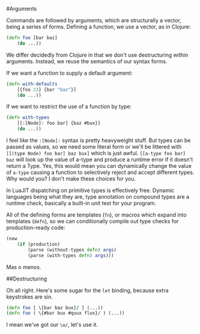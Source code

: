 #Arguments

Commands are followed by arguments, which are structurally a vector, being a series of forms. Defining a function, we use a vector, as in Clojure:

```clojure
(defn foo [bar baz] 
	(do ...))
```

We differ decidedly from Clojure in that we don't use destructuring within arguments. Instead, we reuse the semantics of our syntax forms. 

If we want a function to supply a default argument:

```clojure
(defn with-defaults 
	[{foo 23} {bar "baz"}]
	(do ...))
```

If we want to restrict the use of a function by type:

```clojure
(defn with-types
	[[:[Node]: foo bar] {baz #bux}]
	(do ...))
```

I feel like the `:[Node]:` syntax is pretty heavyweight stuff. But types can be passed as values, so we need some literal form or we'll be littered with `[[(type Node) foo bar] baz bux]` which is just awful. `[[a-type foo bar] baz` will look up the value of a-type and produce a runtime error if it doesn't return a Type. Yes, this would mean you can dynamically change the value of `a-type` causing a function to selectively reject and accept different types. Why would you? I don't make these choices for you. 

In LuaJIT dispatching on primitive types is effectively free. Dynamic languages being what they are, type annotation on compound types are a runtime check, basically a built-in unit test for your program. 

All of the defining forms are templates (`fn`), or macros which expand into templates (`defn`), so we can conditionally compile out type checks for production-ready code:

```clojure
(now 	
	(if (production)
		(parse (without-types defn) args)
		(parse (with-types defn) args)))
```

Mas o menos.

##Destructuring

Oh all right. Here's some sugar for the `let` binding, because extra keystrokes are sin.

```clojure
(defn foo [ \[bar baz bux]/ ] (...))
(defn foo ( \{#bar bux #quux flux}/ ) (...))
```

I mean we've got our `\o/`, let's use it. 